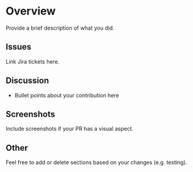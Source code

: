 # Overview

Provide a brief description of what you did.

## Issues

Link Jira tickets here.

## Discussion

- Bullet points about your contribution here

## Screenshots

Include screenshots if your PR has a visual aspect.

## Other

Feel free to add or delete sections based on your changes (e.g. testing).
